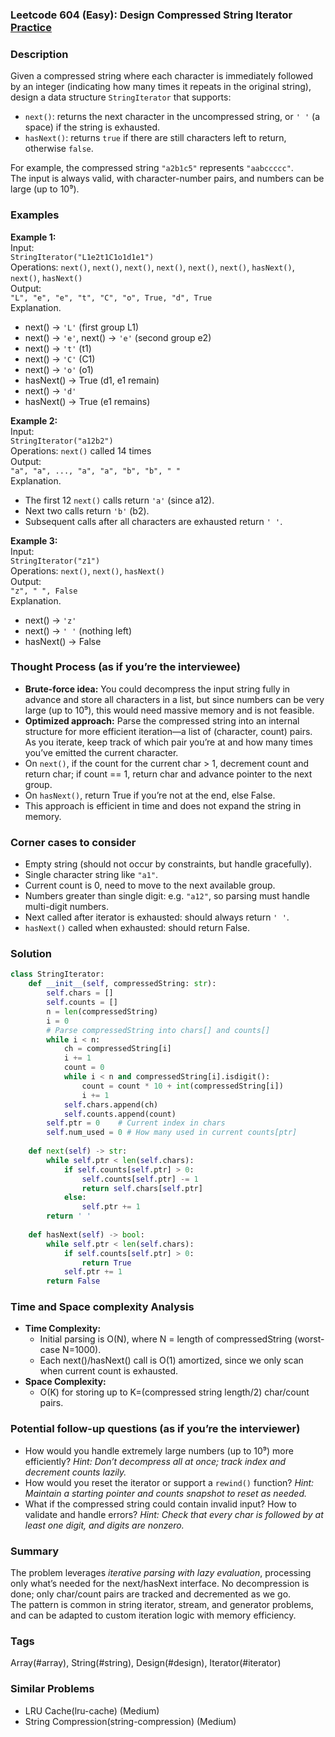 ### Leetcode 604 (Easy): Design Compressed String Iterator [Practice](https://leetcode.com/problems/design-compressed-string-iterator)

### Description  
Given a compressed string where each character is immediately followed by an integer (indicating how many times it repeats in the original string), design a data structure `StringIterator` that supports:
- `next()`: returns the next character in the uncompressed string, or `' '` (a space) if the string is exhausted.
- `hasNext()`: returns `true` if there are still characters left to return, otherwise `false`.

For example, the compressed string `"a2b1c5"` represents `"aabccccc"`.  
The input is always valid, with character-number pairs, and numbers can be large (up to 10⁹).

### Examples  

**Example 1:**  
Input:  
`StringIterator("L1e2t1C1o1d1e1")`  
Operations: `next()`, `next()`, `next()`, `next()`, `next()`, `next()`, `hasNext()`, `next()`, `hasNext()`  
Output:  
`"L", "e", "e", "t", "C", "o", True, "d", True`  
Explanation.  
- next() → `'L'` (first group L1)
- next() → `'e'`, next() → `'e'` (second group e2)
- next() → `'t'` (t1)
- next() → `'C'` (C1)
- next() → `'o'` (o1)
- hasNext() → True (d1, e1 remain)
- next() → `'d'`
- hasNext() → True (e1 remains)

**Example 2:**  
Input:  
`StringIterator("a12b2")`  
Operations: `next()` called 14 times  
Output:  
`"a", "a", ..., "a", "a", "b", "b", " "`  
Explanation.  
- The first 12 `next()` calls return `'a'` (since a12).
- Next two calls return `'b'` (b2).
- Subsequent calls after all characters are exhausted return `' '`.

**Example 3:**  
Input:  
`StringIterator("z1")`  
Operations: `next()`, `next()`, `hasNext()`  
Output:  
`"z", " ", False`  
Explanation.  
- next() → `'z'`
- next() → `' '` (nothing left)
- hasNext() → False

### Thought Process (as if you’re the interviewee)  
- **Brute-force idea:** You could decompress the input string fully in advance and store all characters in a list, but since numbers can be very large (up to 10⁹), this would need massive memory and is not feasible.
- **Optimized approach:** Parse the compressed string into an internal structure for more efficient iteration—a list of (character, count) pairs. As you iterate, keep track of which pair you’re at and how many times you’ve emitted the current character.
- On `next()`, if the count for the current char > 1, decrement count and return char; if count == 1, return char and advance pointer to the next group.
- On `hasNext()`, return True if you’re not at the end, else False.
- This approach is efficient in time and does not expand the string in memory.

### Corner cases to consider  
- Empty string (should not occur by constraints, but handle gracefully).
- Single character string like `"a1"`.
- Current count is 0, need to move to the next available group.
- Numbers greater than single digit: e.g. `"a12"`, so parsing must handle multi-digit numbers.
- Next called after iterator is exhausted: should always return `' '`.
- `hasNext()` called when exhausted: should return False.

### Solution

```python
class StringIterator:
    def __init__(self, compressedString: str):
        self.chars = []
        self.counts = []
        n = len(compressedString)
        i = 0
        # Parse compressedString into chars[] and counts[]
        while i < n:
            ch = compressedString[i]
            i += 1
            count = 0
            while i < n and compressedString[i].isdigit():
                count = count * 10 + int(compressedString[i])
                i += 1
            self.chars.append(ch)
            self.counts.append(count)
        self.ptr = 0    # Current index in chars
        self.num_used = 0 # How many used in current counts[ptr]
        
    def next(self) -> str:
        while self.ptr < len(self.chars):
            if self.counts[self.ptr] > 0:
                self.counts[self.ptr] -= 1
                return self.chars[self.ptr]
            else:
                self.ptr += 1
        return ' '
    
    def hasNext(self) -> bool:
        while self.ptr < len(self.chars):
            if self.counts[self.ptr] > 0:
                return True
            self.ptr += 1
        return False
```

### Time and Space complexity Analysis  

- **Time Complexity:**  
  - Initial parsing is O(N), where N = length of compressedString (worst-case N=1000).
  - Each next()/hasNext() call is O(1) amortized, since we only scan when current count is exhausted.
- **Space Complexity:**  
  - O(K) for storing up to K=(compressed string length/2) char/count pairs.

### Potential follow-up questions (as if you’re the interviewer)  

- How would you handle extremely large numbers (up to 10⁹) more efficiently?
  *Hint: Don’t decompress all at once; track index and decrement counts lazily.*
- How would you reset the iterator or support a `rewind()` function?
  *Hint: Maintain a starting pointer and counts snapshot to reset as needed.*
- What if the compressed string could contain invalid input? How to validate and handle errors?
  *Hint: Check that every char is followed by at least one digit, and digits are nonzero.*

### Summary
The problem leverages *iterative parsing with lazy evaluation*, processing only what’s needed for the next/hasNext interface. No decompression is done; only char/count pairs are tracked and decremented as we go.  
The pattern is common in string iterator, stream, and generator problems, and can be adapted to custom iteration logic with memory efficiency.

### Tags
Array(#array), String(#string), Design(#design), Iterator(#iterator)

### Similar Problems
- LRU Cache(lru-cache) (Medium)
- String Compression(string-compression) (Medium)